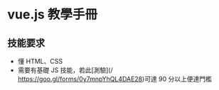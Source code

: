 # vue.js 教學手冊

## 技能要求

* 懂 HTML、CSS
* 需要有基礎 JS 技能，若此[測驗](/ https://goo.gl/forms/0y7mnpYhQL4DAE28)可達 90 分以上便達門檻 



